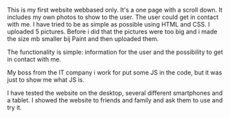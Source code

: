 This is my first website webbased only. It's a one page with a scroll down.
It includes my own photos to show to the user. The user could get in contact with me.
I have tried to be as simple as possible using HTML and CSS.
I uploaded 5 pictures. Before i did that the pictures were too big and i made the size mb smaller bij Paint and then uploaded them.

The functionality is simple: information for the user and the possibility to get in contact with me.

My boss from the IT company i work for put some JS in the code, but it was just to show me what JS is.

I have tested the website on the desktop, several different smartphones and a tablet. I showed the website to friends and family and ask them to use and try it.